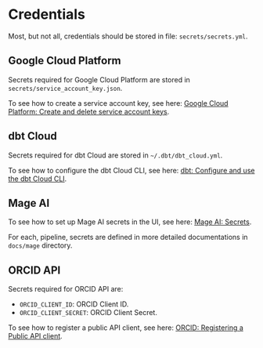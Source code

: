 # Credentials

Most, but not all, credentials should be stored in file: `secrets/secrets.yml`.

## Google Cloud Platform

Secrets required for Google Cloud Platform are stored in `secrets/service_account_key.json`.

To see how to create a service account key, see
here: [Google Cloud Platform: Create and delete service account keys](https://cloud.google.com/iam/docs/keys-create-delete).

## dbt Cloud

Secrets required for dbt Cloud are stored in `~/.dbt/dbt_cloud.yml`.

To see how to configure the dbt Cloud CLI, see
here: [dbt: Configure and use the dbt Cloud CLI](https://docs.getdbt.com/docs/cloud/configure-cloud-cli).

## Mage AI

To see how to set up Mage AI secrets in the UI, see
here: [Mage AI: Secrets](https://docs.mage.ai/development/variables/secrets).

For each, pipeline, secrets are defined in more detailed documentations in `docs/mage` directory.

## ORCID API

Secrets required for ORCID API are:

- `ORCID_CLIENT_ID`: ORCID Client ID.
- `ORCID_CLIENT_SECRET`: ORCID Client Secret.

To see how to register a public API client, see
here: [ORCID: Registering a Public API client](https://info.orcid.org/documentation/integration-guide/registering-a-public-api-client/).
